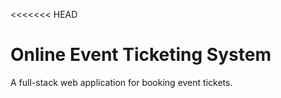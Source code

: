 <<<<<<< HEAD
# Online Event Ticketing System
A full-stack web application for booking event tickets.